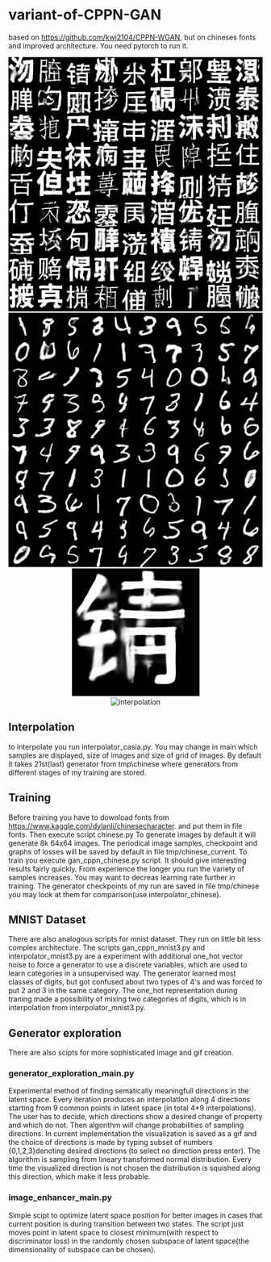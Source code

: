 # variant-of-CPPN-GAN
based on https://github.com/kwj2104/CPPN-WGAN, but on chineses fonts and improved architecture. You need pytorch to run it.

<div align="center">
  <img src="generated_img/samples_chines21_disp9_64x64.png" alt="results for chinese fonts"/>
</div>
<div align="center">
  <img src="generated_img/samples_temp1.png" alt="results for MNIST"/>
</div>

<div align="center">
  <img src="generated_img/large_sample_chines21_samp60_256x256.png" alt="enlarged image"/>
</div>

<div align="center">
<img src = https://media.giphy.com/media/w78wltsYMlHjQVik00/giphy.gif" alt="interpolation"/>
</div>


## Interpolation
to interpolate you run interpolator_casia.py. You may change in main which samples are displayed, size of images and size of grid of images. By default it takes 21st(last) generator from tmp\chinese where generators from different stages of my training are stored.

## Training
Before training you have to download fonts from https://www.kaggle.com/dylanli/chinesecharacter. and put them in file fonts. Then execute script chinese.py To generate images by default it will generate 8k 64x64 images. The periodical image samples, checkpoint and graphs of losses will be saved by default in file tmp/chinese_current. To train you execute gan_cppn_chinese.py script. It should give interesting results fairly quickly. From experience the longer you run the variety of samples increases. You may want to decreas learning rate further in training. The generator checkpoints of my run are saved in file tmp/chinese you may look at them for comparison(use interpolator_chinese).

## MNIST Dataset
There are also analogous scripts for mnist dataset. They run on little bit less complex architecture. The scripts gan_cppn_mnist3.py and interpolator_mnist3.py are a experiment with additional one_hot vector noise to force a generator to use a discrete variables, which are used to learn categories in a unsupervised way. The generator learned most classes of digits, but got confused about two types of 4's and was forced to put 2 and 3 in the same category. The one_hot representation during traning made a possibility of mixing two categories of digits, which is in interpolation from interpolator_mnist3.py.     

## Generator exploration
There are also scipts for more sophisticated image and gif creation.
### generator_exploration_main.py
Experimental method of finding sematically meaningfull directions in the latent space. Every iteration produces an interpolation along 4 directions starting from 9 common points in latent space (in total 4*9 interpolations). The user has to decide, which directions show a desired change of property and which do not. Then algorithm will change probabilities of sampling directions. In current implementation the visualization is saved as a gif and the choice of directions is made by typing subset of numbers {0,1,2,3}denoting desired directions (to select no direction press enter). The algorithm is sampling from lineary transformed normal distribution. Every time the visualized direction is not chosen the distribution is squished along this direction, which make it less probable.  

### image_enhancer_main.py
Simple scipt to optimize latent space position for better images in cases that current position is during transition between two states. The script just moves point in latent space to closest minimum(with respect to discriminator loss) in the randomly chosen subspace of latent space(the dimensionality of subspace can be chosen).
